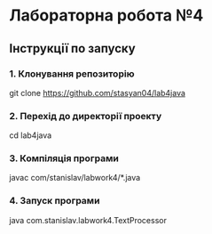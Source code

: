 # Лабораторна робота №4

## Інструкції по запуску

### 1. Клонування репозиторію
git clone https://github.com/stasyan04/lab4java

### 2. Перехід до директорії проекту
cd lab4java

### 3. Компіляція програми
javac com/stanislav/labwork4/*.java

### 4. Запуск програми
java com.stanislav.labwork4.TextProcessor